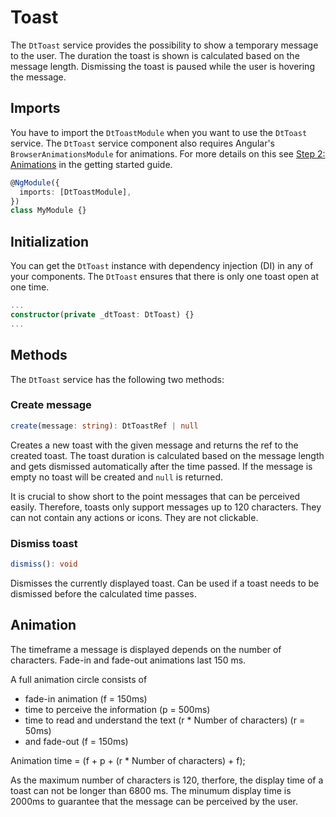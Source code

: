 # Toast

The `DtToast` service provides the possibility to show a temporary message to
the user. The duration the toast is shown is calculated based on the message
length. Dismissing the toast is paused while the user is hovering the message.

## Imports

You have to import the `DtToastModule` when you want to use the `DtToast`
service. The `DtToast` service component also requires Angular's
`BrowserAnimationsModule` for animations. For more details on this see
[Step 2: Animations](https://barista.dynatrace.com/components/get-started/#step-2-animations)
in the getting started guide.

```typescript
@NgModule({
  imports: [DtToastModule],
})
class MyModule {}
```

## Initialization

You can get the `DtToast` instance with dependency injection (DI) in any of your
components. The `DtToast` ensures that there is only one toast open at one time.

```typescript
...
constructor(private _dtToast: DtToast) {}
...
```

## Methods

The `DtToast` service has the following two methods:

### Create message

```typescript
create(message: string): DtToastRef | null
```

Creates a new toast with the given message and returns the ref to the created
toast. The toast duration is calculated based on the message length and gets
dismissed automatically after the time passed. If the message is empty no toast
will be created and `null` is returned.

It is crucial to show short to the point messages that can be perceived easily.
Therefore, toasts only support messages up to 120 characters. They can not
contain any actions or icons. They are not clickable.

<ba-live-example name="DtExampleToastDynamicMsg"></ba-live-example>

### Dismiss toast

```typescript
dismiss(): void
```

Dismisses the currently displayed toast. Can be used if a toast needs to be
dismissed before the calculated time passes.

## Animation

The timeframe a message is displayed depends on the number of characters.
Fade-in and fade-out animations last 150 ms.

A full animation circle consists of

- fade-in animation (f = 150ms)
- time to perceive the information (p = 500ms)
- time to read and understand the text (r \* Number of characters) (r = 50ms)
- and fade-out (f = 150ms)

Animation time = (f + p + (r \* Number of characters) + f);

As the maximum number of characters is 120, therfore, the display time of a
toast can not be longer than 6800 ms. The minumum display time is 2000ms to
guarantee that the message can be perceived by the user.
